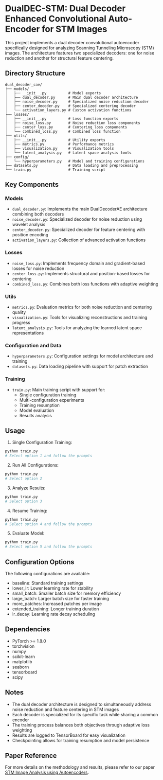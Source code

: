 # DualDEC-STM: Dual Decoder Enhanced Convolutional Auto-Encoder for STM Images

This project implements a dual decoder convolutional autoencoder specifically designed for analyzing Scanning Tunneling Microscopy (STM) images. The architecture features two specialized decoders: one for noise reduction and another for structural feature centering.

## Directory Structure

```
dual_decoder_cae/
├── models/
│   ├── __init__.py          # Model exports
│   ├── dual_decoder.py      # Main dual decoder architecture
│   ├── noise_decoder.py     # Specialized noise reduction decoder
│   ├── center_decoder.py    # Specialized centering decoder
│   └── activation_layers.py # Custom activation functions
├── losses/
│   ├── __init__.py          # Loss function exports
│   ├── noise_loss.py        # Noise reduction loss components
│   ├── center_loss.py       # Centering loss components
│   └── combined_loss.py     # Combined loss function
├── utils/
│   ├── __init__.py          # Utility exports
│   ├── metrics.py           # Performance metrics
│   ├── visualization.py     # Visualization tools
│   └── latent_analysis.py   # Latent space analysis tools
├── config/
│   └── hyperparameters.py   # Model and training configurations
├── datasets.py              # Data loading and preprocessing
└── train.py                 # Training script
```

## Key Components

### Models
- `dual_decoder.py`: Implements the main DualDecoderAE architecture combining both decoders
- `noise_decoder.py`: Specialized decoder for noise reduction using wavelet analysis
- `center_decoder.py`: Specialized decoder for feature centering with position encoding
- `activation_layers.py`: Collection of advanced activation functions

### Losses
- `noise_loss.py`: Implements frequency domain and gradient-based losses for noise reduction
- `center_loss.py`: Implements structural and position-based losses for centering
- `combined_loss.py`: Combines both loss functions with adaptive weighting

### Utils
- `metrics.py`: Evaluation metrics for both noise reduction and centering quality
- `visualization.py`: Tools for visualizing reconstructions and training progress
- `latent_analysis.py`: Tools for analyzing the learned latent space representations

### Configuration and Data
- `hyperparameters.py`: Configuration settings for model architecture and training
- `datasets.py`: Data loading pipeline with support for patch extraction

### Training
- `train.py`: Main training script with support for:
  - Single configuration training
  - Multi-configuration experiments
  - Training resumption
  - Model evaluation
  - Results analysis

## Usage

1. Single Configuration Training:
```bash
python train.py
# Select option 1 and follow the prompts
```

2. Run All Configurations:
```bash
python train.py
# Select option 2
```

3. Analyze Results:
```bash
python train.py
# Select option 3
```

4. Resume Training:
```bash
python train.py
# Select option 4 and follow the prompts
```

5. Evaluate Model:
```bash
python train.py
# Select option 5 and follow the prompts
```

## Configuration Options

The following configurations are available:
- baseline: Standard training settings
- lower_lr: Lower learning rate for stability
- small_batch: Smaller batch size for memory efficiency
- large_batch: Larger batch size for faster training
- more_patches: Increased patches per image
- extended_training: Longer training duration
- lr_decay: Learning rate decay scheduling

## Dependencies

- PyTorch >= 1.8.0
- torchvision
- numpy
- scikit-learn
- matplotlib
- seaborn
- tensorboard
- scipy

## Notes

- The dual decoder architecture is designed to simultaneously address noise reduction and feature centering in STM images
- Each decoder is specialized for its specific task while sharing a common encoder
- The training process balances both objectives through adaptive loss weighting
- Results are logged to TensorBoard for easy visualization
- Checkpointing allows for training resumption and model persistence

## Paper Reference

For more details on the methodology and results, please refer to our paper [STM Image Analysis using Autoencoders](link-to-paper).
